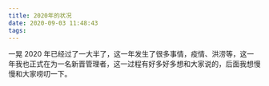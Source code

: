 ```yaml
---
title: 2020年的状况
date: 2020-09-03 11:48:43
tags:
---
```


一晃 2020 年已经过了一大半了，这一年发生了很多事情，疫情、洪涝等，这一年我也正式在为一名新晋管理者，这一过程有好多好多想和大家说的，后面我想慢慢和大家唠叨一下。

